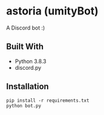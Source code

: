 # astoria (umityBot)

A Discord bot :)

## Built With

* Python 3.8.3
* discord.py

## Installation

```
pip install -r requirements.txt
python bot.py
```